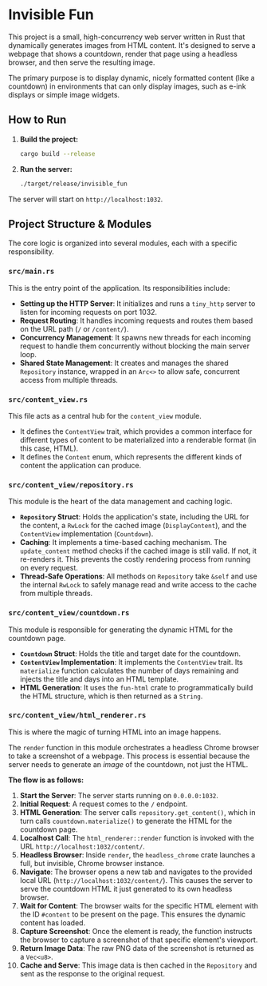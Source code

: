 # Invisible Fun

This project is a small, high-concurrency web server written in Rust that dynamically generates images from HTML content. It's designed to serve a webpage that shows a countdown, render that page using a headless browser, and then serve the resulting image.

The primary purpose is to display dynamic, nicely formatted content (like a countdown) in environments that can only display images, such as e-ink displays or simple image widgets.

## How to Run

1.  **Build the project:**
    ```bash
    cargo build --release
    ```
2.  **Run the server:**
    ```bash
    ./target/release/invisible_fun
    ```
The server will start on `http://localhost:1032`.

## Project Structure & Modules

The core logic is organized into several modules, each with a specific responsibility.

### `src/main.rs`

This is the entry point of the application. Its responsibilities include:
-   **Setting up the HTTP Server**: It initializes and runs a `tiny_http` server to listen for incoming requests on port 1032.
-   **Request Routing**: It handles incoming requests and routes them based on the URL path (`/` or `/content/`).
-   **Concurrency Management**: It spawns new threads for each incoming request to handle them concurrently without blocking the main server loop.
-   **Shared State Management**: It creates and manages the shared `Repository` instance, wrapped in an `Arc<>` to allow safe, concurrent access from multiple threads.

### `src/content_view.rs`

This file acts as a central hub for the `content_view` module.
-   It defines the `ContentView` trait, which provides a common interface for different types of content to be materialized into a renderable format (in this case, HTML).
-   It defines the `Content` enum, which represents the different kinds of content the application can produce.

### `src/content_view/repository.rs`

This module is the heart of the data management and caching logic.
-   **`Repository` Struct**: Holds the application's state, including the URL for the content, a `RwLock` for the cached image (`DisplayContent`), and the `ContentView` implementation (`Countdown`).
-   **Caching**: It implements a time-based caching mechanism. The `update_content` method checks if the cached image is still valid. If not, it re-renders it. This prevents the costly rendering process from running on every request.
-   **Thread-Safe Operations**: All methods on `Repository` take `&self` and use the internal `RwLock` to safely manage read and write access to the cache from multiple threads.

### `src/content_view/countdown.rs`

This module is responsible for generating the dynamic HTML for the countdown page.
-   **`Countdown` Struct**: Holds the title and target date for the countdown.
-   **`ContentView` Implementation**: It implements the `ContentView` trait. Its `materialize` function calculates the number of days remaining and injects the title and days into an HTML template.
-   **HTML Generation**: It uses the `fun-html` crate to programmatically build the HTML structure, which is then returned as a `String`.

### `src/content_view/html_renderer.rs`

This is where the magic of turning HTML into an image happens.

The `render` function in this module orchestrates a headless Chrome browser to take a screenshot of a webpage. This process is essential because the server needs to generate an *image* of the countdown, not just the HTML.

**The flow is as follows:**

1.  **Start the Server**: The server starts running on `0.0.0.0:1032`.
2.  **Initial Request**: A request comes to the `/` endpoint.
3.  **HTML Generation**: The server calls `repository.get_content()`, which in turn calls `countdown.materialize()` to generate the HTML for the countdown page.
4.  **Localhost Call**: The `html_renderer::render` function is invoked with the URL `http://localhost:1032/content/`.
5.  **Headless Browser**: Inside `render`, the `headless_chrome` crate launches a full, but invisible, Chrome browser instance.
6.  **Navigate**: The browser opens a new tab and navigates to the provided local URL (`http://localhost:1032/content/`). This causes the server to serve the countdown HTML it just generated to its own headless browser.
7.  **Wait for Content**: The browser waits for the specific HTML element with the ID `#content` to be present on the page. This ensures the dynamic content has loaded.
8.  **Capture Screenshot**: Once the element is ready, the function instructs the browser to capture a screenshot of that specific element's viewport.
9.  **Return Image Data**: The raw PNG data of the screenshot is returned as a `Vec<u8>`.
10. **Cache and Serve**: This image data is then cached in the `Repository` and sent as the response to the original request.
